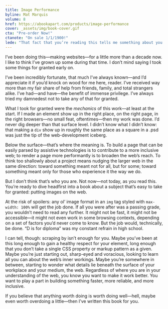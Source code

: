 ```yaml
---
title: Image Performance
byline: Mat Marquis
volume: 8
href: https://abookapart.com/products/image-performance
cover: _assets/img/book-cover.gif
cta: "Pre-order Now!"
ctanote: "On sale 1/1/1900!"
lede: "That fact that you’re reading this tells me something about you. It tells me that you’re different from the way I once was."
---
```


I’ve been doing this—making websites—for a little more than a decade now. I like to think I’ve grown up some during that time. I don’t mind saying I took some things for granted early on.

I’ve been incredibly fortunate, that much I’ve always known—and I’d appreciate it if you’d knock on wood for me here, reader. I’ve received way more than my fair share of help from friends, family, and total strangers alike. I’ve had—and have—the benefit of immense privilege. I’ve always tried my damnedest not to take any of that for granted.

What I took for granted were the _mechanics_ of this work—at least at the start. If I made an element show up in the right place, on the right page, in the right browsers—no small feat, oftentimes—then my work was done. I’d never dig deeper than that surface level. I didn’t know what I didn’t know: that making a `div` show up in roughly the same place as a square in a .psd was just the tip of the web-development iceberg.

Below the surface—that’s where the meaning is. To build a page that can be easily parsed by assistive technologies is to contribute to a more inclusive web; to render a page more performantly is to broaden the web’s reach. To think too shallowly about a project means nudging the larger web in the same direction: toward something meant not for all, but for some; toward something meant only for those who experience it the way we do.

But I don’t think that’s who you are. Not now—not today, as you read this. You’re ready to dive headfirst into a book about a subject that’s easy to take for granted: putting images on the web.

At the risk of spoilers: any ol’ image format in an `img` tag styled with `max-width: 100%` will get the job done. If all you were after was a passing grade, you wouldn’t need to read any further. It might not be fast, it might not be accessible—it might not even work in some browsing contexts, depending on a set of factors you’d never come to know. But the job would, technically, be done. “D is for diploma” was my constant refrain in high school.

I can tell, though: scraping by isn’t enough for you. Maybe you’ve been at this long enough to gain a healthy respect for your element, long enough that you don’t take a single CSS property or markup pattern as a given. Maybe you’re just starting out, sharp-eyed and voracious, looking to learn all you can about the web’s inner workings. Maybe you’re somewhere in between, starting to wonder what details lie beneath the surface of your workplace and your medium, the web.
Regardless of where you are in your understanding of the web, you know you want to make it work better. You want to play a part in building something faster, more reliable, and more inclusive.

If you believe that anything worth doing is worth doing well—hell, maybe even worth overdoing a little—then I’ve written this book for you.